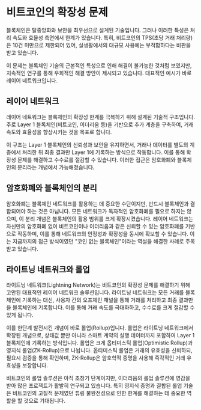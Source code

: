 # 비트코인의 확장성 문제
블록체인은 탈중앙화와 보안을 최우선으로 설계된 기술입니다. 그러나 이러한 특성은 처리 속도와 효율성 측면에서 한계가 있습니다. 특히, 비트코인의 TPS(초당 거래 처리량)은 10건 미만으로 제한되어 있어, 실생활에서의 대규모 사용에는 부적합하다는 비판을 받고 있습니다.

이 문제는 블록체인 기술의 근본적인 특성으로 인해 해결이 불가능한 것처럼 보였지만, 지속적인 연구를 통해 우회적인 해결 방안이 제시되고 있습니다. 대표적인 예시가 바로 레이어 네트워크입니다.

## 레이어 네트워크
레이어 네트워크는 블록체인의 확장성 한계를 극복하기 위해 설계된 기술적 구조입니다. 주로 Layer 1 블록체인(비트코인, 이더리움 등)을 기반으로 추가 계층을 구축하여, 거래 속도와 효율성을 향상시키는 것을 목표로 합니다.

이 구조는 Layer 1 블록체인의 신뢰성과 보안을 유지하면서, 거래나 데이터를 별도의 계층에서 처리한 뒤 최종 결과만 Layer 1에 기록하는 방식으로 작동합니다. 이를 통해 확장성 문제를 해결하고 수수료를 절감할 수 있습니다. 이러한 접근은 암호화폐와 블록체인의 분리라는 개념에서 가능해졌습니다.

## 암호화폐와 블록체인의 분리
암호화폐는 블록체인 네트워크를 활용하는 데 중요한 수단이지만, 반드시 블록체인과 결합되어야 하는 것은 아닙니다. 모든 네트워크가 독자적인 암호화폐를 필요로 하지는 않으며, 이 분리 개념은 블록체인의 활용 범위를 크게 확장시켰습니다. 레이어 네트워크는 자신만의 암호화폐 없이 비트코인이나 이더리움과 같은 신뢰할 수 있는 암호화폐를 기반으로 작동하며, 이를 통해 네트워크의 안정성과 확장성을 동시에 확보할 수 있습니다. 이는 지금까지의 접근 방식이였던 "코인 없는 블록체인"이라는 역설을 해결한 사례로 주목받고 있습니다.

## 라이트닝 네트워크와 롤업
라이트닝 네트워크(Lightning Network)는 비트코인의 확장성 문제를 해결하기 위해 고안된 대표적인 레이어 네트워크 솔루션입니다. 라이트닝 네트워크는 모든 거래를 블록체인에 기록하는 대신, 사용자 간의 오프체인 채널을 통해 거래를 처리하고 최종 결과만을 블록체인에 기록합니다. 이를 통해 거래 속도를 극대화하고, 수수료를 크게 절감할 수 있게 됩니다.

이를 한단계 발전시킨 개념이 바로 롤업(Rollup)입니다. 롤업은 라이트닝 네트워크에서 확장된 개념으로, 상태값 뿐만 아니라 스마트 계약의 실행 데이터까지 포함하여 Layer 1 블록체인에 기록하는 방식입니다. 롤업은 크게 옵티미스틱 롤업(Optimistic Rollup)과 영지식 롤업(ZK-Rollup)으로 나뉩니다. 옵티미스틱 롤업은 거래의 유효성을 신뢰하되, 필요시 검증을 통해 확인하며, ZK-Rollup은 암호학적 증명을 사용해 즉각적인 거래 유효성을 보장합니다.

비트코인의 롤업 솔루션은 아직 초창기 단계이지만, 이더리움의 롤업 솔루션에 영감을 받아 많은 프로젝트가 활발히 연구되고 있습니다. 특히 영지식 증명과 결합된 롤업 기술은 비트코인의 고질적 문제였던 튜링 불완전성으로 인한 한계를 해결하는 데 중요한 역할을 할 것으로 기대됩니다.